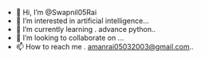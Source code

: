 - 👋 Hi, I’m @Swapnil05Rai
- 👀 I’m interested in artificial intelligence...
- 🌱 I’m currently learning . advance python..
- 💞️ I’m looking to collaborate on ...
- 📫 How to reach me . amanrai05032003@gmail.com..

<!---
Swapnil05Rai/Swapnil05Rai is a ✨ special ✨ repository because its `README.md` (this file) appears on your GitHub profile.
You can click the Preview link to take a look at your changes.
--->
